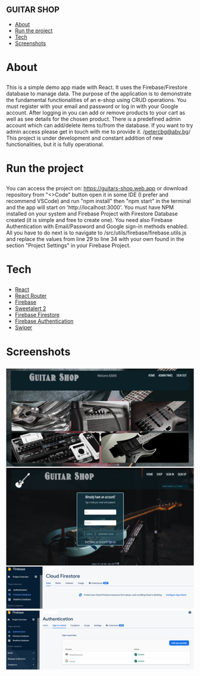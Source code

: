 ## GUITAR SHOP 

- <a href="#about">About</a>
- <a href="#run-app">Run the project</a>
- <a href="#tech">Tech</a>
- <a href="#screens">Screenshots</a>


# <p id="about">About</p>

This is a simple demo app made with React. It uses the Firebase/Firestore database to manage data. The purpose of the application is to demonstrate the fundamental functionalities of an e-shop using CRUD operations. You must register with your email and password or log in with your Google account. After logging in you can add or remove products to your cart as well as see details for the chosen product. There is a predefined admin account which can add/delete items to/from the database. If you want to try admin access please get in touch with me to provide it. /petercbg@abv.bg/ This project is under development and constant addition of new functionalities, but it is fully operational.

# <p id="run-app">Run the project</p>

You can access the project on: https://guitars-shop.web.app
                    or
download repository from "<>Code" button open it in some IDE (I prefer and recommend VSCode) and run "npm install" then "npm start" in the terminal and the app will start on 'http://localhost:3000'.  You must have NPM installed on your system and Firebase Project with Firestore Database created (it is simple and free to create one). You need also Firebase Authentication with Email/Password and Google sign-in methods enabled.
All you have to do next is to navigate to /src/utils/firebase/firebase.utils.js and replace 
the values ​​from line 29 to line 34 with your own found in the section "Project Settings" in your Firebase Project.

# <p id="tech">Tech</p>

- <a href="https://react.dev/">React</a>
- <a href="https://reactrouter.com/">React Router</a>
- <a href="https://firebase.google.com/">Firebase</a>
- <a href="https://sweetalert2.github.io/">Sweetalert 2</a>
- <a href="https://firebase.google.com/docs/firestore">Firebase Firestore</a>
- <a href="https://firebase.google.com/docs/auth">Firebase Authentication</a>
- <a href="https://swiperjs.com/">Swiper</a>

# <p id="screens">Screenshots</p>

![Home page](home.png)
![Signin page](signin-up-page.png)
![Cloud firestore](firestore.png)
![Authentication](auth.png)